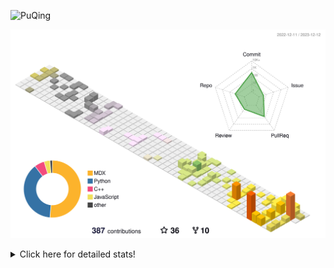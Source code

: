 ![PuQing](https://user-images.githubusercontent.com/27223114/171565019-9a56fae6-b08b-421f-99db-7e830da42371.png)

![](./profile-3d-contrib/profile-season-animate.svg)

<details>
<summary>Click here for detailed stats!</summary>

<!--START_SECTION:waka-->
![Lines of code](https://img.shields.io/badge/From%20Hello%20World%20I%27ve%20Written-979.0%20thousand%20lines%20of%20code-blue)

**🐱 My GitHub Data** 

> 📦 260.2 kB Used in GitHub's Storage 
 > 
> 🏆 391 Contributions in the Year 2023
 > 
> 🚫 Not Opted to Hire
 > 
> 📜 36 Public Repositories 
 > 
> 🔑 27 Private Repositories 
 > 
**I'm an Early 🐤** 

```text
🌞 Morning                332 commits         ██░░░░░░░░░░░░░░░░░░░░░░░   09.28 % 
🌆 Daytime                1747 commits        ████████████░░░░░░░░░░░░░   48.84 % 
🌃 Evening                667 commits         █████░░░░░░░░░░░░░░░░░░░░   18.65 % 
🌙 Night                  831 commits         ██████░░░░░░░░░░░░░░░░░░░   23.23 % 
```


📊 **This Week I Spent My Time On** 

```text
💬 Programming Languages: 
Markdown                 6 hrs 2 mins        ████████████████████░░░░░   78.71 % 
C++                      1 hr 25 mins        █████░░░░░░░░░░░░░░░░░░░░   18.59 % 
Python                   10 mins             █░░░░░░░░░░░░░░░░░░░░░░░░   02.39 % 
JSON                     1 min               ░░░░░░░░░░░░░░░░░░░░░░░░░   00.30 % 
Other                    0 secs              ░░░░░░░░░░░░░░░░░░░░░░░░░   00.01 % 

🔥 Editors: 
Obsidian                 6 hrs 2 mins        ████████████████████░░░░░   78.71 % 
VS Code                  1 hr 38 mins        █████░░░░░░░░░░░░░░░░░░░░   21.29 % 

💻 Operating System: 
Windows                  6 hrs 2 mins        ████████████████████░░░░░   78.71 % 
Linux                    1 hr 38 mins        █████░░░░░░░░░░░░░░░░░░░░   21.29 % 
```


<!--END_SECTION:waka-->
</details>
